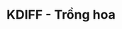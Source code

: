 ---
layout: post
title:  "KDIFF - Trồng hoa"
categories: [dequeue, dp]
code: KDIFF
src: KDIFF.cpp
---